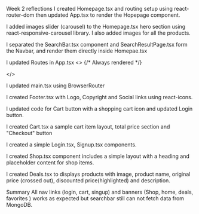 Week 2 reflections
I created Homepage.tsx and routing setup using react-router-dom then updated App.tsx to render the Hopepage component.

I added images slider (carousel) to the Homepage.tsx hero section using react-responsive-carousel library. I also added images for all the products.

I separated the SearchBar.tsx component and SearchResultPage.tsx form the Navbar, and render them directly inside Homepae.tsx

I updated Routes in App.tsx
<>
 {/* Always rendered */}

<Route path="/" element={} />
<Route path="/search" element={} />

</>

I updated main.tsx using BrowserRouter

I created Footer.tsx with Logo, Copyright and Social links using react-icons.

I updated code for Cart button with a shopping cart icon and updated Login button.

I created Cart.tsx a sample cart item layout, total price section and "Checkout" button

I created a simple Login.tsx, Signup.tsx components.

I created Shop.tsx component includes a simple layout with a heading and placeholder content for shop items.

I created Deals.tsx to displays products with image, product name, original price (crossed out), discounted price(highlighted) and description.

Summary
All nav links (login, cart, singup) and banners (Shop, home, deals, favorites ) works as expected but searchbar still can not fetch data from MongoDB.
